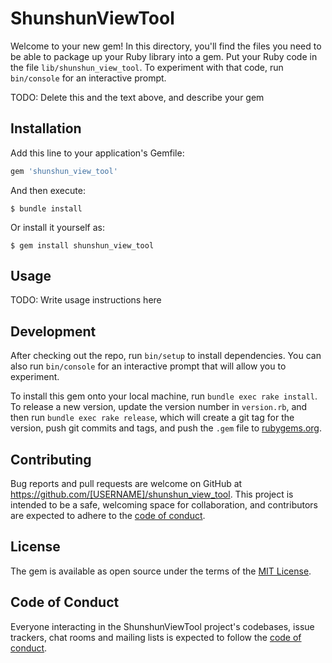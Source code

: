 # ShunshunViewTool

Welcome to your new gem! In this directory, you'll find the files you need to be able to package up your Ruby library into a gem. Put your Ruby code in the file `lib/shunshun_view_tool`. To experiment with that code, run `bin/console` for an interactive prompt.

TODO: Delete this and the text above, and describe your gem

## Installation

Add this line to your application's Gemfile:

```ruby
gem 'shunshun_view_tool'
```

And then execute:

    $ bundle install

Or install it yourself as:

    $ gem install shunshun_view_tool

## Usage

TODO: Write usage instructions here

## Development

After checking out the repo, run `bin/setup` to install dependencies. You can also run `bin/console` for an interactive prompt that will allow you to experiment.

To install this gem onto your local machine, run `bundle exec rake install`. To release a new version, update the version number in `version.rb`, and then run `bundle exec rake release`, which will create a git tag for the version, push git commits and tags, and push the `.gem` file to [rubygems.org](https://rubygems.org).

## Contributing

Bug reports and pull requests are welcome on GitHub at https://github.com/[USERNAME]/shunshun_view_tool. This project is intended to be a safe, welcoming space for collaboration, and contributors are expected to adhere to the [code of conduct](https://github.com/[USERNAME]/shunshun_view_tool/blob/master/CODE_OF_CONDUCT.md).


## License

The gem is available as open source under the terms of the [MIT License](https://opensource.org/licenses/MIT).

## Code of Conduct

Everyone interacting in the ShunshunViewTool project's codebases, issue trackers, chat rooms and mailing lists is expected to follow the [code of conduct](https://github.com/[USERNAME]/shunshun_view_tool/blob/master/CODE_OF_CONDUCT.md).
